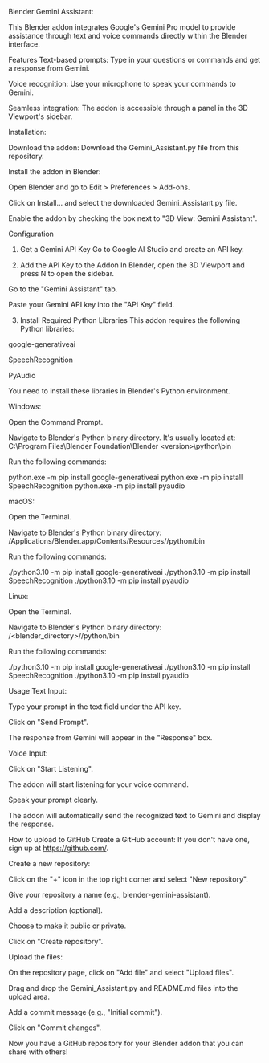 Blender Gemini Assistant:

This Blender addon integrates Google's Gemini Pro model to provide assistance through text and voice commands directly within the Blender interface.

Features
Text-based prompts: Type in your questions or commands and get a response from Gemini.

Voice recognition: Use your microphone to speak your commands to Gemini.

Seamless integration: The addon is accessible through a panel in the 3D Viewport's sidebar.

Installation:

Download the addon: Download the Gemini_Assistant.py file from this repository.

Install the addon in Blender:

Open Blender and go to Edit > Preferences > Add-ons.

Click on Install... and select the downloaded Gemini_Assistant.py file.

Enable the addon by checking the box next to "3D View: Gemini Assistant".

Configuration
1. Get a Gemini API Key
Go to Google AI Studio and create an API key.

2. Add the API Key to the Addon
In Blender, open the 3D Viewport and press N to open the sidebar.

Go to the "Gemini Assistant" tab.

Paste your Gemini API key into the "API Key" field.

3. Install Required Python Libraries
This addon requires the following Python libraries:

google-generativeai

SpeechRecognition

PyAudio

You need to install these libraries in Blender's Python environment.

Windows:

Open the Command Prompt.

Navigate to Blender's Python binary directory. It's usually located at:
C:\Program Files\Blender Foundation\Blender <version>\<version>\python\bin

Run the following commands:

python.exe -m pip install google-generativeai
python.exe -m pip install SpeechRecognition
python.exe -m pip install pyaudio

macOS:

Open the Terminal.

Navigate to Blender's Python binary directory:
/Applications/Blender.app/Contents/Resources/<version>/python/bin

Run the following commands:

./python3.10 -m pip install google-generativeai
./python3.10 -m pip install SpeechRecognition
./python3.10 -m pip install pyaudio

Linux:

Open the Terminal.

Navigate to Blender's Python binary directory:
/<blender_directory>/<version>/python/bin

Run the following commands:

./python3.10 -m pip install google-generativeai
./python3.10 -m pip install SpeechRecognition
./python3.10 -m pip install pyaudio

Usage
Text Input:

Type your prompt in the text field under the API key.

Click on "Send Prompt".

The response from Gemini will appear in the "Response" box.

Voice Input:

Click on "Start Listening".

The addon will start listening for your voice command.

Speak your prompt clearly.

The addon will automatically send the recognized text to Gemini and display the response.

How to upload to GitHub
Create a GitHub account: If you don't have one, sign up at https://github.com/.

Create a new repository:

Click on the "+" icon in the top right corner and select "New repository".

Give your repository a name (e.g., blender-gemini-assistant).

Add a description (optional).

Choose to make it public or private.

Click on "Create repository".

Upload the files:

On the repository page, click on "Add file" and select "Upload files".

Drag and drop the Gemini_Assistant.py and README.md files into the upload area.

Add a commit message (e.g., "Initial commit").

Click on "Commit changes".

Now you have a GitHub repository for your Blender addon that you can share with others!
